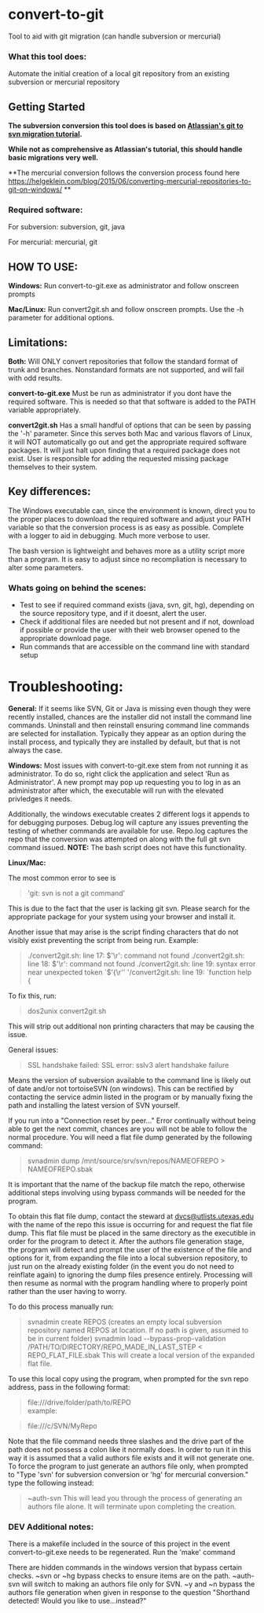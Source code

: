 # convert-to-git
Tool to aid with git migration (can handle subversion or mercurial)


### What this tool does:
Automate the initial creation of a local git repository from an existing subversion or mercurial repository


## Getting Started
 
**The subversion conversion this tool does is based on [Atlassian's git to svn migration tutorial](https://www.atlassian.com/git/tutorials/migrating-overview).**
  
**While not as comprehensive as Atlassian's tutorial, this should handle basic migrations very well.**

**The mercurial conversion follows the conversion process found here https://helgeklein.com/blog/2015/06/converting-mercurial-repositories-to-git-on-windows/ **
  
### Required software:
For subversion:
subversion, git, java

For mercurial:
mercurial, git


## HOW TO USE:

**Windows:** Run convert-to-git.exe as administrator and follow onscreen prompts

**Mac/Linux:** Run convert2git.sh and follow onscreen prompts. Use the -h parameter for additional options.



## Limitations:

**Both:** Will ONLY convert repositories that follow the standard format of trunk and branches. Nonstandard formats are not supported, and will fail with odd results.

**convert-to-git.exe** Must be run as administrator if you dont have the required software. This is needed so that that software is added to the PATH variable appropriately.

**convert2git.sh**  Has a small handful of options that can be seen by passing the '-h' parameter. Since this serves both Mac and various flavors of Linux, it will NOT automatically go out and get the appropriate required software packages. It will just halt upon finding that a required package does not exist. User is responsible for adding the requested missing package themselves to their system.


## Key differences:

The Windows executable can, since the environment is known, direct you to the proper places to download the required software and adjust your PATH variable so that the conversion process is as easy as possible. Complete with a logger to aid in debugging. Much more verbose to user.

The bash version is lightweight and behaves more as a utility script more than a program. It is easy to adjust since no recompliation is necessary to alter some parameters.


### Whats going on behind the scenes:

* Test to see if required command exists (java, svn, git, hg), depending on the source repository type, and if it doesnt, alert the user.
* Check if additional files are needed but not present and if not, download if possible or provide the user with their web browser opened to the appropriate download page.
* Run commands that are accessible on the command line with standard setup
 

# Troubleshooting:

**General:**
If it seems like SVN, Git or Java is missing even though they were recently installed, chances are the installer did not install the command line commands. Uninstall and then reinstall ensuring command line commands are selected for installation. Typically they appear as an option during the install process, and typically they are installed by default, but that is not always the case.

**Windows:**
Most issues with convert-to-git.exe stem from not running it as administrator. To do so, right click the application and select 'Run as Administrator'. A new prompt may pop up requesting you to log in as an administrator after which, the executable will run with the elevated privledges it needs.

Additionally, the windows executable creates 2 different logs it appends to for debugging purposes. Debug.log will capture any issues preventing the testing of whether commands are available for use. Repo.log captures the repo that the conversion was attempted on along with the full git svn command issued. **NOTE:** The bash script does not have this functionality.

**Linux/Mac:**

The most common error to see is 
> 'git: svn is not a git command'

This is due to the fact that the user is lacking git svn. Please search for the appropriate package for your system using your browser and install it. 

Another issue that may arise is the script finding characters that do not visibly exist preventing the script from being run. Example:
> ./convert2git.sh: line 17: $'\r': command not found
> ./convert2git.sh: line 18: $'\r': command not found
> ./convert2git.sh: line 19: syntax error near unexpected token `$'{\r''
> '/convert2git.sh: line 19: `function help {

To fix this, run: 
>dos2unix convert2git.sh

This will strip out additional non printing characters that may be causing the issue.

General issues:
>SSL handshake failed: SSL error: sslv3 alert handshake failure 

Means the version of subversion available to the command line is likely out of date and/or not tortoiseSVN (on windows). This can be rectified by contacting the service admin listed in the program or by manually fixing the path and installing the latest version of SVN yourself. 


If you run into a "Connection reset by peer..."  Error continually without being able to get the next commit, chances are you will not be able to follow the normal procedure. You will need a flat file dump generated by the following command:

>svnadmin dump /mnt/source/srv/svn/repos/NAMEOFREPO > NAMEOFREPO.sbak

It is important that the name of the backup file match the repo, otherwise additional steps involving using bypass commands will be needed for the program.

To obtain this flat file dump, contact the steward at dvcs@utlists.utexas.edu with the name of the repo this issue is occurring for and request the flat file dump. This flat file must be placed in the same directory as the executible in order for the program to detect it. After the authors file generation stage, the program will detect and prompt the user of the existence of the file and options for it, from expanding the file into a local subversion repository, to just run on the already existing folder (in the event you do not need to reinflate again) to ignoring the dump files presence entirely. Processing will then resume as normal with the program handling where to properly point rather than the user having to worry. 

To do this process manually run:

>svnadmin create REPOS (creates an empty local subversion repository named REPOS at location. If no path is given, assumed to be in current folder)
>svnadmin load --bypass-prop-validation /PATH/TO/DIRECTORY/REPO_MADE_IN_LAST_STEP < REPO_FLAT_FILE.sbak
This will create a local version of the expanded flat file.

To use this local copy using the program, when prompted for the svn repo address, pass in the following format:

>file:///drive/folder/path/to/REPO  
example:

>file:///c/SVN/MyRepo

Note that the file command needs three slashes and the drive part of the path does not possess a colon like it normally does. In order to run it in this way it is assumed that a valid authors file exists and it will not generate one. To force the program to just generate an authors file only, when prompted to "Type 'svn' for subversion conversion or 'hg' for mercurial conversion." type the following instead:

>~auth-svn 
This will lead you through the process of generating an authors file alone. It will terminate upon completing the creation.


### DEV Additional notes:

There is a makefile included in the source of this project in the event convert-to-git.exe needs to be regenerated. Run the 'make' command 

There are hidden commands in the windows version that bypass certain checks. ~svn or ~hg bypass checks to ensure items are on the path. ~auth-svn will switch to making an authors file only for SVN. ~y and ~n bypass the authors file generation when given in response to the question "Shorthand detected! Would you like to use...instead?"
